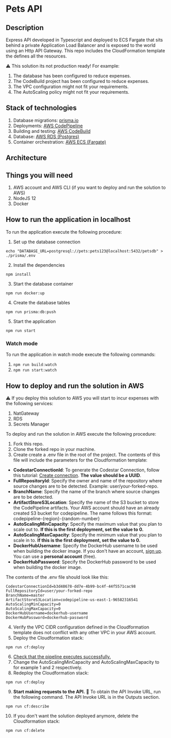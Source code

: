 # Pets API

## Description
Express API developed in Typescript and deployed to ECS Fargate that sits behind a private Application Load Balancer and is exposed to the world using an Http API Gateway. This repo includes the CloudFormation template the defines all the resources.

:warning: This solution its not production ready! For example:
1. The database has been configured to reduce expenses.
2. The CodeBuild project has been configured to reduce expenses.
3. The VPC configuration might not fit your requirements.
2. The AutoScaling policy might not fit your requirements.

## Stack of technologies
1. Database migrations: [prisma.io](https://www.prisma.io/)
2. Deployments: [AWS CodePipeline](https://aws.amazon.com/codepipeline/)
3. Building and testing: [AWS CodeBuild](https://aws.amazon.com/codebuild/)
4. Database: [AWS RDS (Postgres)](https://aws.amazon.com/rds/?p=pm&c=db&z=3)
5. Container orchestration: [AWS ECS (Fargate)](https://aws.amazon.com/ecs/)

## Architecture

## Things you will need
1. AWS account and AWS CLI (if you want to deploy and run the solution to AWS)
2. NodeJS 12
4. Docker

## How to run the application in localhost
To run the application execute the following procedure:
1. Set up the database connection 
```
echo "DATABASE_URL=postgresql://pets:pets123@localhost:5432/petsdb" > ./prisma/.env
```
2. Install the dependencies
```
npm install
```
3. Start the database container 
```
npm run docker:up
```
4. Create the database tables
```
npm run prisma:db:push
```
5. Start the application
```
npm run start
```

### Watch mode
To run the application in watch mode execute the following commands:
1. ```npm run build:watch```
2. ```npm run start:watch```

## How to deploy and run the solution in AWS
:warning: If you deploy this solution to AWS you will start to incur expenses with the following services:
1. NatGateway
2. RDS
3. Secrets Manager

To deploy and run the solution in AWS execute the following procedure:

1. Fork this repo.
2. Clone the forked repo in your machine.
3. Create create a .env file in the root of the project. The contents of this file will include the parameters for the Cloudformation template:
* **CodestarConnectionId**: To generate the Codestar Connection, follow this tutorial: [Create connection](https://docs.aws.amazon.com/dtconsole/latest/userguide/connections-create.html). **The value should be a UUID**.
* **FullRepositoryId**: Specify the owner and name of the repository where source changes are to be detected. Example: user/your-forked-repo.
* **BranchName**: Specify the name of the branch where source changes are to be detected.
* **ArtifactStoreS3Location**: Specify the name of the S3 bucket to store the CodePipeline artifacts. Your AWS account should have an already created S3 bucket for codepipeline. The name follows this format: codepipeline-{region}-{random-number}
* **AutoScalingMinCapacity**: Specify the maximum value that you plan to scale out to. **If this is the first deployment, set the value to 0.**
* **AutoScalingMaxCapacity**: Specify the minimum value that you plan to scale in to. **If this is the first deployment, set the value to 0.**
* **DockerHubUsername**: Specify the DockerHub username to be used when building the docker image. If you don't have an account, [sign up](https://hub.docker.com/signup). You can use a **personal account** (free).
* **DockerHubPassword**: Specify the DockerHub password to be used when building the docker image.

The contents of the .env file should look like this:
```
CodestarConnectionId=b3d48678-dd7e-4b99-bc4f-44f5571cac98
FullRepositoryId=user/your-forked-repo
BranchName=master
ArtifactStoreS3Location=codepipeline-us-east-1-96582316541
AutoScalingMinCapacity=0
AutoScalingMaxCapacity=0
DockerHubUsername=dockerhub-username
DockerHubPassword=dockerhub-password
```
4. Verify the VPC CIDR configuration defined in the Cloudformation template does not conflict with any other VPC in your AWS account.
5. Deploy the Cloudformation stack:
```
npm run cf:deploy
```
6. [Check that the pipeline executes successfully.](https://console.aws.amazon.com/codesuite/codepipeline/pipelines/pets-api-pipeline/view)
7. Change the AutoScalingMinCapacity and AutoScalingMaxCapacity to for example 1 and 2 respectively. 
8. Redeploy the Cloudformation stack:
```
npm run cf:deploy
```
9. **Start making requests to the API.** :confetti_ball: To obtain the API Invoke URL, run the following command. The API Invoke URL is in the Outputs section.
```
npm run cf:describe
```
10. If you don't want the solution deployed anymore, delete the Cloudformation stack:
```
npm run cf:delete
```
